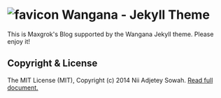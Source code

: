 ![favicon](https://raw.github.com/iamnii/wangana/master/favicon.png) Wangana - Jekyll Theme
==============

This is Maxgrok's Blog supported by the Wangana Jekyll theme. Please enjoy it! 

## Copyright & License
The MIT License (MIT), Copyright (c) 2014 Nii Adjetey Sowah. [Read full document.](LICENSE)
